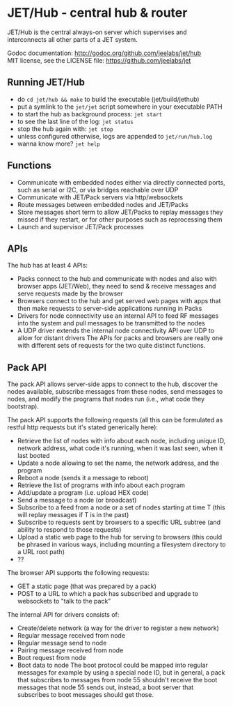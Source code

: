 JET/Hub - central hub & router
==============================

JET/Hub is the central always-on server which supervises and interconnects all
other parts of a JET system.

Godoc documentation: <http://godoc.org/github.com/jeelabs/jet/hub>  
MIT license, see the LICENSE file: <https://github.com/jeelabs/jet>

Running JET/Hub
---------------

* do `cd jet/hub && make` to build the executable (jet/build/jethub)
* put a symlink to the `jet/jet` script somewhere in your executable PATH
* to start the hub as background process: `jet start`
* to see the last line of the log: `jet status`
* stop the hub again with: `jet stop`
* unless configured otherwise, logs are appended to `jet/run/hub.log`
* wanna know more? `jet help`

Functions
---------

- Communicate with embedded nodes either via directly connected ports, such as serial or I2C, or
  via bridges reachable over UDP
- Communicate with JET/Pack servers via http/websockets
- Route messages between embedded nodes and JET/Packs
- Store messages short term to allow JET/Packs to replay messages they missed if they restart,
  or for other purposes such as reprocessing them
- Launch and supervisor JET/Pack processes

APIs
----

The hub has at least 4 APIs:
- Packs connect to the hub and communicate with nodes and also with browser apps (JET/Web), they need
  to send & receive messages and serve requests made by the browser
- Browsers connect to the hub and get served web pages with apps that then make requests to
  server-side applications running in Packs
- Drivers for node connectivity use an internal API to feed RF messages into the system and pull
  messages to be transmitted to the nodes
- A UDP driver extends the internal node connectivity API over UDP to allow for distant drivers
The APIs for packs and browsers are really one with different sets of requests for the two quite 
distinct functions.

Pack API
--------

The pack API allows server-side apps to connect to the hub, discover the nodes available, subscribe
messages from these nodes, send messages to nodes, and modify the programs that nodes run (i.e.,
what code they bootstrap).

The pack API supports the following requests (all this can be formulated as restful http
requests but it's stated generically here):
- Retrieve the list of nodes with info about each node, including unique ID, network
  address, what code it's running, when it was last seen, when it last booted
- Update a node allowing to set the name, the network address, and the program
- Reboot a node (sends it a message to reboot)
- Retrieve the list of programs with info about each program
- Add/update a program (i.e. upload HEX code)
- Send a message to a node (or broadcast)
- Subscribe to a feed from a node or a set of nodes starting at time T (this will replay messages
  if T is in the past)
- Subscribe to requests sent by browsers to a specific URL subtree (and ability to respond to
  those requests)
- Upload a static web page to the hub for serving to browsers (this could be phrased in various
  ways, including mounting a filesystem directory to a URL root path)
- ??

The browser API supports the following requests:
- GET a static page (that was prepared by a pack)
- POST to a URL to which a pack has subscribed and upgrade to websockets to "talk to the pack"

The internal API for drivers consists of:
- Create/delete network (a way for the driver to register a new network)
- Regular message received from node
- Regular message send to node
- Pairing message received from node
- Boot request from node
- Boot data to node
The boot protocol could be mapped into regular messages for example by using a special node ID, but
in general, a pack that subscribes to messages from node 55 shouldn't receive the boot messages
that node 55 sends out, instead, a boot server that subscribes to boot messages should get those.
